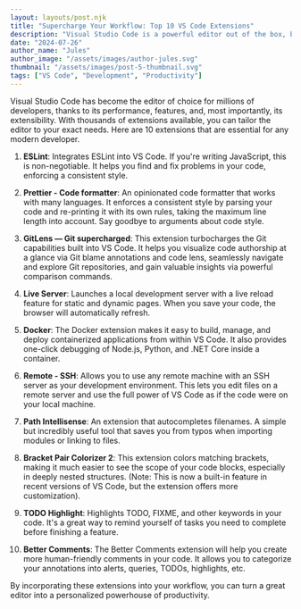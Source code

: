 ```yaml
---
layout: layouts/post.njk
title: "Supercharge Your Workflow: Top 10 VS Code Extensions"
description: "Visual Studio Code is a powerful editor out of the box, but its real strength lies in its vast ecosystem of extensions. Here are 10 essential extensions to boost your productivity."
date: "2024-07-26"
author_name: "Jules"
author_image: "/assets/images/author-jules.svg"
thumbnail: "/assets/images/post-5-thumbnail.svg"
tags: ["VS Code", "Development", "Productivity"]
---
```


Visual Studio Code has become the editor of choice for millions of developers, thanks to its performance, features, and, most importantly, its extensibility. With thousands of extensions available, you can tailor the editor to your exact needs. Here are 10 extensions that are essential for any modern developer.

1.  **ESLint**: Integrates ESLint into VS Code. If you're writing JavaScript, this is non-negotiable. It helps you find and fix problems in your code, enforcing a consistent style.

2.  **Prettier - Code formatter**: An opinionated code formatter that works with many languages. It enforces a consistent style by parsing your code and re-printing it with its own rules, taking the maximum line length into account. Say goodbye to arguments about code style.

3.  **GitLens — Git supercharged**: This extension turbocharges the Git capabilities built into VS Code. It helps you visualize code authorship at a glance via Git blame annotations and code lens, seamlessly navigate and explore Git repositories, and gain valuable insights via powerful comparison commands.

4.  **Live Server**: Launches a local development server with a live reload feature for static and dynamic pages. When you save your code, the browser will automatically refresh.

5.  **Docker**: The Docker extension makes it easy to build, manage, and deploy containerized applications from within VS Code. It also provides one-click debugging of Node.js, Python, and .NET Core inside a container.

6.  **Remote - SSH**: Allows you to use any remote machine with an SSH server as your development environment. This lets you edit files on a remote server and use the full power of VS Code as if the code were on your local machine.

7.  **Path Intellisense**: An extension that autocompletes filenames. A simple but incredibly useful tool that saves you from typos when importing modules or linking to files.

8.  **Bracket Pair Colorizer 2**: This extension colors matching brackets, making it much easier to see the scope of your code blocks, especially in deeply nested structures. (Note: This is now a built-in feature in recent versions of VS Code, but the extension offers more customization).

9.  **TODO Highlight**: Highlights TODO, FIXME, and other keywords in your code. It's a great way to remind yourself of tasks you need to complete before finishing a feature.

10. **Better Comments**: The Better Comments extension will help you create more human-friendly comments in your code. It allows you to categorize your annotations into alerts, queries, TODOs, highlights, etc.

By incorporating these extensions into your workflow, you can turn a great editor into a personalized powerhouse of productivity.
